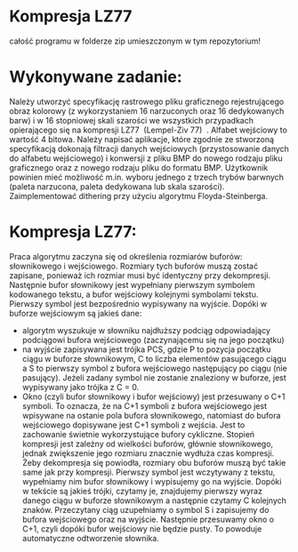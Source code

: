 # Kompresja LZ77
całość programu w folderze zip umieszczonym w tym repozytorium!

# Wykonywane zadanie:
Należy utworzyć specyfikację rastrowego pliku graficznego rejestrującego obraz kolorowy (z wykorzystaniem 16 narzuconych oraz 16 dedykowanych barw) i w 16 stopniowej skali szarości we wszystkich przypadkach opierającego się na kompresji LZ77 ​ (Lempel-Ziv 77) ​ . Alfabet wejściowy to wartość 4 bitowa. 
Należy napisać aplikacje, które zgodnie ze stworzoną specyfikacją dokonają filtracji danych wejściowych (przystosowanie danych do alfabetu wejściowego) i konwersji z pliku BMP do nowego rodzaju pliku graficznego oraz z nowego rodzaju pliku do formatu BMP. Użytkownik powinien mieć możliwość m.in. wyboru jednego z trzech trybów barwnych (paleta narzucona, paleta dedykowana lub skala szarości). 
 Zaimplementować dithering przy użyciu algorytmu Floyda-Steinberga. 
 
# Kompresja LZ77:
Praca algorytmu zaczyna się od określenia rozmiarów buforów: słownikowego i wejściowego. Rozmiary tych buforów muszą zostać zapisane, ponieważ ich rozmiar musi być identyczny przy dekompresji.
Następnie bufor słownikowy jest wypełniany pierwszym symbolem kodowanego tekstu, a bufor wejściowy kolejnymi symbolami tekstu. Pierwszy symbol jest bezpośrednio wypisywany na wyjście. Dopóki w buforze wejściowym są jakieś dane:
- algorytm wyszukuje w słowniku najdłuższy podciąg odpowiadający podciągowi bufora wejściowego (zaczynającemu się na jego początku)
- na wyjście zapisywana jest trójka PCS, gdzie P to pozycja początku ciągu w buforze słownikowym, C to liczba elementów pasującego ciągu a S to pierwszy symbol z bufora wejściowego następujący po ciągu (nie pasujący).
Jeżeli zadany symbol nie zostanie znaleziony w buforze, jest wypisywany jako trójka z C = 0.
- Okno (czyli bufor słownikowy i bufor wejściowy) jest przesuwany o C+1 symboli. To oznacza, że na C+1 symboli z bufora wejściowego jest wpisywane na ostanie pola bufora słownikowego, natomiast do bufora wejściowego dopisywane jest C+1 symboli z wejścia. Jest to zachowanie świetnie wykorzystujące bufory cykliczne.
Stopień kompresji jest zależny od wielkości buforów, głównie słownikowego, jednak zwiększenie jego rozmiaru znacznie wydłuża czas kompresji.
Żeby dekompresja się powiodła, rozmiary obu buforów muszą być takie same jak przy kompresji. Pierwszy symbol jest wczytywany z tekstu, wypełniamy nim bufor słownikowy i wypisujemy go na wyjście.
Dopóki w tekście są jakieś trójki, czytamy je, znajdujemy pierwszy wyraz danego ciągu w buforze słownikowym a następnie czytamy C kolejnych znaków. Przeczytany ciąg uzupełniamy o symbol S i zapisujemy do bufora wejściowego oraz na wyjście. Następnie przesuwamy okno o C+1, czyli dopóki bufor wejściowy nie będzie pusty. To powoduje automatyczne odtworzenie słownika.
